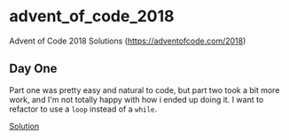 # advent_of_code_2018
Advent of Code 2018 Solutions (https://adventofcode.com/2018)

## Day One
Part one was pretty easy and natural to code, but part two took a bit more work, and I'm not totally
happy with how i ended up doing it. I want to refactor to use a `loop` instead of a `while`.

[Solution](day_one/solution.clj)
